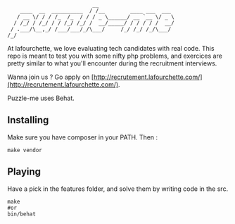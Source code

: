 ```
                           __
    ____  __  __________  / /__        ____ ___  ___
   / __ \/ / / /_  /_  / / / _ \______/ __ `__ \/ _ \
  / /_/ / /_/ / / /_/ /_/ /  __/_____/ / / / / /  __/
 / .___/\__,_/ /___/___/_/\___/     /_/ /_/ /_/\___/
/_/
```

At lafourchette, we love evaluating tech candidates with real code. This repo is meant
to test you with some nifty php problems, and exercices are pretty similar to what you'll
encounter during the recruitment interviews.

Wanna join us ? Go apply on [http://recrutement.lafourchette.com/](http://recrutement.lafourchette.com/).

Puzzle-me uses Behat.

## Installing

Make sure you have composer in your PATH. Then :
```
make vendor
```

## Playing

Have a pick in the features folder, and solve them by writing code in the src.
```
make
#or
bin/behat
```
